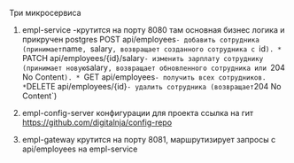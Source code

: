Три микросервиса
1. empl-service -крутится на порту 8080 там основная бизнес логика и прикручен postgres
POST api/employees` - добавить сотрудника (принимает `name`, `salary`, возвращает созданного сотрудника с `id`).
        * `PATCH api/employees/{id}/salary` - изменить зарплату сотруднику (принимает новую `salary`, возвращает обновленного сотрудника или `204 No Content`).
        * `GET api/employees` - получить всех сотрудников.
        * `DELETE api/employees/{id}` - удалить сотрудника (возвращает `204 No Content`)

2. empl-config-server конфигурации для проекта ссылка на гит https://github.com/digitalnja/config-repo
3. empl-gateway
   крутится на порту 8081, маршрутизирует запросы с api/employees на empl-service
   
